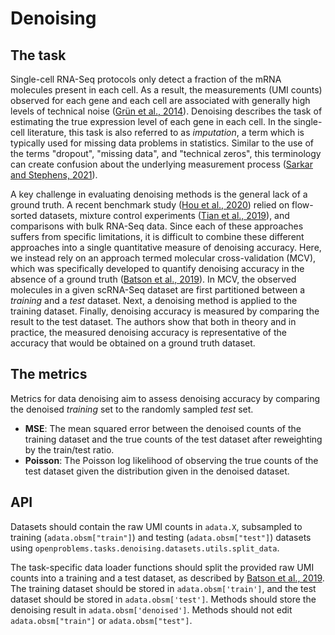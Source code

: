 # Denoising

## The task

Single-cell RNA-Seq protocols only detect a fraction of the mRNA molecules present
in each cell. As a result, the measurements (UMI counts) observed for each gene and each
cell are associated with generally high levels of technical noise ([Grün et al.,
2014](https://openproblems.bio/bibliography#grn2014validation)). Denoising describes the
task of estimating the true expression level of each gene in each cell. In the
single-cell literature, this task is also referred to as *imputation*, a term which is
typically used for missing data problems in statistics. Similar to the use of the terms
"dropout", "missing data", and "technical zeros", this terminology can create confusion
about the underlying measurement process ([Sarkar and Stephens,
2021](https://openproblems.bio/bibliography#sarkar2021separating)).

A key challenge in evaluating denoising methods is the general lack of a ground truth. A
recent benchmark study ([Hou et al.,
2020](https://openproblems.bio/bibliography#hou2020systematic))
relied on flow-sorted datasets, mixture control experiments ([Tian et al.,
2019](https://openproblems.bio/bibliography#tian2019benchmarking)), and comparisons with
bulk RNA-Seq data. Since each of these approaches suffers from specific limitations, it
is difficult to combine these different approaches into a single quantitative measure of
denoising accuracy. Here, we instead rely on an approach termed molecular
cross-validation (MCV), which was specifically developed to quantify denoising accuracy
in the absence of a ground truth ([Batson et al.,
2019](https://openproblems.bio/bibliography#batson2019molecular)). In MCV, the observed
molecules in a given scRNA-Seq dataset are first partitioned between a *training* and a
*test* dataset. Next, a denoising method is applied to the training dataset. Finally,
denoising accuracy is measured by comparing the result to the test dataset. The authors
show that both in theory and in practice, the measured denoising accuracy is
representative of the accuracy that would be obtained on a ground truth dataset.

## The metrics

Metrics for data denoising aim to assess denoising accuracy by comparing the denoised
*training* set to the randomly sampled *test* set.

* **MSE**: The mean squared error between the denoised counts of the training dataset
  and the true counts of the test dataset after reweighting by the train/test ratio.
* **Poisson**: The Poisson log likelihood of observing the true counts of the test
  dataset given the distribution given in the denoised dataset.

## API

Datasets should contain the raw UMI counts in `adata.X`, subsampled to training
(`adata.obsm["train"]`) and testing (`adata.obsm["test"]`) datasets using
`openproblems.tasks.denoising.datasets.utils.split_data`.

The task-specific data loader functions should split the provided raw UMI counts into a
training and a test dataset, as described by [Batson et al.,
2019](https://www.biorxiv.org/content/10.1101/786269v1). The training dataset should be
stored in `adata.obsm['train']`, and the test dataset should be stored in
`adata.obsm['test']`. Methods should store the denoising result in
`adata.obsm['denoised']`. Methods should not edit `adata.obsm["train"]` or
`adata.obsm["test"]`.
